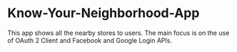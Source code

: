 # Know-Your-Neighborhood-App

This app shows all the nearby stores to users. The main focus is on the use of OAuth 2 Client and Facebook and Google Login APIs.
